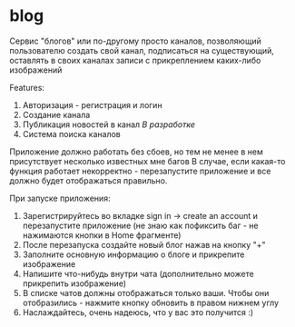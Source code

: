 # blog

Сервис "блогов" или по-другому просто каналов, позволяющий пользователю создать свой канал, подписаться на существующий, оставлять в своих каналах записи с прикреплением каких-либо изображений

Features: 
1. Авторизация - регистрация и логин
2. Создание канала
3. Публикация новостей в канал
*В разработке*
4. Система поиска каналов

Приложение должно работать без сбоев, но тем не менее в нем присутствует несколько известных мне багов
В случае, если какая-то функция работает некорректно - перезапустите приложение и все должно будет отображаться правильно.

При запуске приложения:
1. Зарегистрируйтесь во вкладке sign in -> create an account и перезапустите приложение (не знаю как пофиксить баг - не нажимаются кнопки в Home фрагменте)
2. После перезапуска создайте новый блог нажав на кнопку "+"
3. Заполните основную информацию о блоге и прикрепите изображение
4. Напишите что-нибудь внутри чата (дополнительно можете прикрепить изображение)
5. В списке чатов должны отображаться только ваши. Чтобы они отобразились - нажмите кнопку обновить в правом нижнем углу
6. Наслаждайтесь, очень надеюсь, что у вас это получится :)
